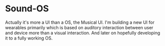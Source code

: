 # Sound-OS
Actually it's more a UI than a OS, the Musical UI. I'm building a new UI for wearables primarily which is based on auditory interaction between user and device more than a visual interaction. And later on hopefully developing it to a fully working OS.
